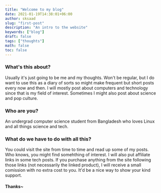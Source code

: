 ```yaml
---
title: "Welcome to my blog"
date: 2021-01-19T14:38:01+06:00
author: sksaad
slug: "first-post"
description: "An intro to the website"
keywords: ["blog"]
draft: false
tags: ["thoughts"]
math: false
toc: false
---
```


### What's this about?

Usually it's just going to be me and my thoughts. Won't be regular, but
I do want to use this as a diary of sorts so might make frequent but short posts
every now and then. I will mostly post about computers and technology since
that is my field of interest. Sometimes I might also post about science and
pop culture.

### Who are you?

An undergrad computer science student from Bangladesh who loves Linux
and all things science and tech.

### What do we have to do with all this?

You could visit the site from time to time and read up some of my posts.
Who knows, you might find somehthing of interest. I will also put
affiliate links in some tech posts. If you purchase anything from the site
following those links (not necessarily the linked product), I will receive a
small comission with no extra cost to you. It'd be a nice way to show your
kind support.

#### Thanks~
